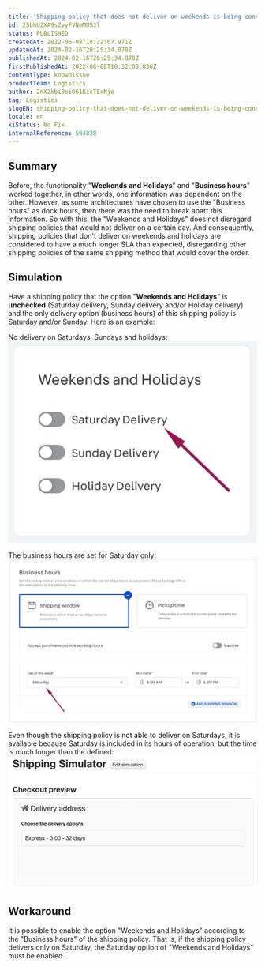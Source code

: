 ```yaml
---
title: 'Shipping policy that does not deliver on weekends is being considered'
id: 25bhUZXA9sZvyFVNeMUSJl
status: PUBLISHED
createdAt: 2022-06-08T18:32:07.971Z
updatedAt: 2024-02-16T20:25:34.078Z
publishedAt: 2024-02-16T20:25:34.078Z
firstPublishedAt: 2022-06-08T18:32:08.836Z
contentType: knownIssue
productTeam: Logistics
author: 2mXZkbi0oi061KicTExNjo
tag: Logistics
slugEN: shipping-policy-that-does-not-deliver-on-weekends-is-being-considered
locale: en
kiStatus: No Fix
internalReference: 594828
---
```


## Summary


Before, the functionality "**Weekends and Holidays**" and "**Business hours**" worked together, in other words, one information was dependent on the other.
However, as some architectures have chosen to use the "Business hours" as dock hours, then there was the need to break apart this information.
So with this, the "Weekends and Holidays" does not disregard shipping policies that would not deliver on a certain day. And consequently, shipping policies that don't deliver on weekends and holidays are considered to have a much longer SLA than expected, disregarding other shipping policies of the same shipping method that would cover the order.



## Simulation


Have a shipping policy that the option "**Weekends and Holidays**" is **unchecked** (Saturday delivery, Sunday delivery and/or Holiday delivery) and the only delivery option (business hours) of this shipping policy is Saturday and/or Sunday. Here is an example:

No delivery on Saturdays, Sundays and holidays:
 ![](https://raw.githubusercontent.com/vtexdocs/known-issues/refs/heads/main/docs/en/known-issues/Logistics/shipping-policy-that-does-not-deliver-on-weekends-is-being-considered_1.png)

The business hours are set for Saturday only:
 ![](https://raw.githubusercontent.com/vtexdocs/known-issues/refs/heads/main/docs/en/known-issues/Logistics/shipping-policy-that-does-not-deliver-on-weekends-is-being-considered_2.png)

Even though the shipping policy is not able to deliver on Saturdays, it is available because Saturday is included in its hours of operation, but the time is much longer than the defined:
 ![](https://raw.githubusercontent.com/vtexdocs/known-issues/refs/heads/main/docs/en/known-issues/Logistics/shipping-policy-that-does-not-deliver-on-weekends-is-being-considered_3.png)



## Workaround


It is possible to enable the option "Weekends and Holidays" according to the "Business hours" of the shipping policy. That is, if the shipping policy delivers only on Saturday, the Saturday option of "Weekends and Holidays" must be enabled.

